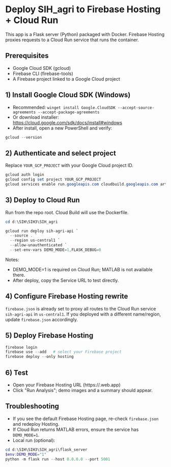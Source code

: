 # Deploy SIH_agri to Firebase Hosting + Cloud Run

This app is a Flask server (Python) packaged with Docker. Firebase Hosting proxies requests to a Cloud Run service that runs the container.

## Prerequisites
- Google Cloud SDK (gcloud)
- Firebase CLI (firebase-tools)
- A Firebase project linked to a Google Cloud project

## 1) Install Google Cloud SDK (Windows)
- Recommended: `winget install Google.CloudSDK --accept-source-agreements --accept-package-agreements`
- Or download installer: https://cloud.google.com/sdk/docs/install#windows
- After install, open a new PowerShell and verify:

```powershell
gcloud --version
```

## 2) Authenticate and select project
Replace `YOUR_GCP_PROJECT` with your Google Cloud project ID.

```powershell
gcloud auth login
gcloud config set project YOUR_GCP_PROJECT
gcloud services enable run.googleapis.com cloudbuild.googleapis.com artifactregistry.googleapis.com
```

## 3) Deploy to Cloud Run
Run from the repo root. Cloud Build will use the Dockerfile.

```powershell
cd d:\SIH\SIH3\SIH_agri

gcloud run deploy sih-agri-api `
  --source . `
  --region us-central1 `
  --allow-unauthenticated `
  --set-env-vars DEMO_MODE=1,FLASK_DEBUG=0
```

Notes:
- DEMO_MODE=1 is required on Cloud Run; MATLAB is not available there.
- After deploy, copy the Service URL to test directly.

## 4) Configure Firebase Hosting rewrite
`firebase.json` is already set to proxy all routes to the Cloud Run service `sih-agri-api` in `us-central1`.
If you deployed with a different name/region, update `firebase.json` accordingly.

## 5) Deploy Firebase Hosting
```powershell
firebase login
firebase use --add   # select your Firebase project
firebase deploy --only hosting
```

## 6) Test
- Open your Firebase Hosting URL (https://<your-site>.web.app)
- Click "Run Analysis"; demo images and a summary should appear.

## Troubleshooting
- If you see the default Firebase Hosting page, re-check `firebase.json` and redeploy Hosting.
- If Cloud Run returns MATLAB errors, ensure the service has `DEMO_MODE=1`.
- Local run (optional):

```powershell
cd d:\SIH\SIH3\SIH_agri\flask_server
$env:DEMO_MODE="1"
python -m flask run --host 0.0.0.0 --port 5001
```
